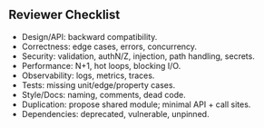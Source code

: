 ## Reviewer Checklist
- Design/API: backward compatibility.
- Correctness: edge cases, errors, concurrency.
- Security: validation, authN/Z, injection, path handling, secrets.
- Performance: N+1, hot loops, blocking I/O.
- Observability: logs, metrics, traces.
- Tests: missing unit/edge/property cases.
- Style/Docs: naming, comments, dead code.
- Duplication: propose shared module; minimal API + call sites.
- Dependencies: deprecated, vulnerable, unpinned.
